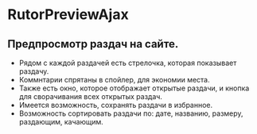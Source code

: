 # RutorPreviewAjax
Предпросмотр раздач на сайте.
-----------------------------
- Рядом с каждой раздачей есть стрелочка, которая показывает раздачу.
- Коммнтарии спрятаны в спойлер, для экономии места.
- Также есть окно, которое отображает открытые раздачи, и кнопка для сворачивания всех открытых раздач.
- Имеется возможность, сохранять раздачи в избранное.
- Возможность сортировать раздачи по: дате, названию, размеру, раздающим, качающим.
